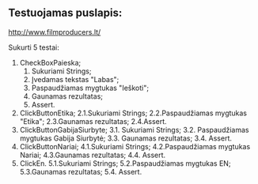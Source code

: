 ## Testuojamas puslapis:
http://www.filmproducers.lt/

Sukurti 5 testai:

1. CheckBoxPaieska;
   1. Sukuriami Strings;
   2. Įvedamas tekstas "Labas";
   3. Paspaudžiamas mygtukas "Ieškoti";
   4. Gaunamas rezultatas;
   5. Assert.
2. ClickButtonEtika;
    2.1.Sukuriami Strings;
    2.2.Paspaudžiamas mygtukas "Etika";
    2.3.Gaunamas rezultatas;
    2.4.Assert.
3. ClickButtonGabijaSiurbyte;
    3.1. Sukuriami Strings;
    3.2. Paspaudžiamas mygtukas Gabija Siurbytė;
    3.3. Gaunamas rezultatas;
    3.4. Assert.
4. ClickButtonNariai;
    4.1.Sukuriami Strings;
    4.2.Paspaudžiamas mygtukas Nariai;
    4.3.Gaunamas rezultatas;
    4.4. Assert.
5. ClickEn.
    5.1.Sukuriami Strings;
    5.2.Paspaudžiamas mygtukas EN;
    5.3.Gaunamas rezultatas;
    5.4. Assert.
